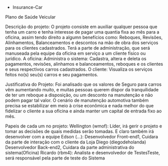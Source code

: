 * Insurance-Car
 
Plano de Saúde Veicular

Descrição do projeto: 
  	O projeto consiste em auxiliar qualquer pessoa que tenha um carro e tenha interesse de pagar uma quantia fixa ao mês para a oficina, assim tendo direito a algumn benefícios como: Reboques, Revisões, Alinhamentos, Balanceamentos e descontos na mão de obra dos serviços para os clientes cadastrados. Terá a parte de administração, que será manuseada pela equipe da oficina em serviço a um cliente físico ou jurídico.
	A oficina: Administra o sistema: Cadastra, altera e deleta os pagamentos, revisões, alinhamos e balanceamentos, reboques e os clientes e seus respectivos carros cadastrados.
	O cliente: Visualiza os serviços feitos no(s) seu(s) carros e seu pagamentos.


Justificativa do Projeto:
Foi analisado que os valores de Seguro para carros vêm aumentando muito, e muitas pessoas querem dispor da tranquilidade de ter um reboque a disposição, ou um desconto na manutenção e não podem pagar tal valor.
O cenário de manutenção automotiva também precisa se estabilizar em meio à crise econômica e nada melhor do que fidelizar o cliente a sua oficina e ainda manter um capital de entrada fixo ao mês.
  
Papeis de cada um no projeto:
Wellington (wmof): Líder, irá gerir o projeto e tomar as decisões de quais medidas serão tomadas. E claro também irá desenvolver com a equipe
Edson (...): Desenvolvedor Front-end1, Cuidara da parte de interação com o cliente da Loja
Diego (diegodeholanda) Desenvolvedor Back-end2, Cuidara da parte administrativa do sistema(Oficina)
Ricardo (rbm4): Analista e desenvolvedor de TestesTeste, será responsável pela parte de teste do Sistema